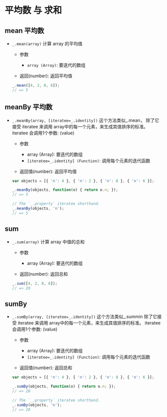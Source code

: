 # 平均数 与 求和

## mean 平均数

+ `_.mean(array)` 计算 array 的平均值

  + 参数

    + `array (Array)`: 要迭代的数组

  + 返回(number): 返回平均值

  ```js
  _.mean([4, 2, 8, 6]);
  // => 5
  ```

## meanBy 平均数

+ `_.meanBy(array, [iteratee=_.identity])` 这个方法类似_.mean， 除了它接受 iteratee 来调用 array中的每一个元素，来生成其值排序的标准。 iteratee 会调用1个参数: (value)

  + 参数

    + array (Array): 要迭代的数组
    + `[iteratee=_.identity] (Function)`: 调用每个元素的迭代函数

  + 返回值(number): 返回平均值

  ```js
  var objects = [{ 'n': 4 }, { 'n': 2 }, { 'n': 8 }, { 'n': 6 }];

  _.meanBy(objects, function(o) { return o.n; });
  // => 5

  // The `_.property` iteratee shorthand.
  _.meanBy(objects, 'n');
  // => 5
  ```

## sum

+ `_.sum(array)` 计算 array 中值的总和

  + 参数

    + array (Array): 要迭代的数组

  + 返回(number): 返回总和

  ```js
  _.sum([4, 2, 8, 6]);
  // => 20
  ```

## sumBy

+ `_.sumBy(array, [iteratee=_.identity])` 这个方法类似_.summin 除了它接受 iteratee 来调用 array中的每一个元素，来生成其值排序的标准。 iteratee 会调用1个参数: (value)

  + 参数

    + array (Array): 要迭代的数组
    + `[iteratee=_.identity] (Function)`: 调用每个元素的迭代函数

  + 返回值(number): 返回总和

  ```js
  var objects = [{ 'n': 4 }, { 'n': 2 }, { 'n': 8 }, { 'n': 6 }];

  _.sumBy(objects, function(o) { return o.n; });
  // => 20

  // The `_.property` iteratee shorthand.
  _.sumBy(objects, 'n');
  // => 20
  ```















